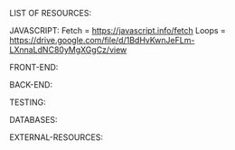 LIST OF RESOURCES: 

JAVASCRIPT:
Fetch = https://javascript.info/fetch
Loops = https://drive.google.com/file/d/1BdHvKwnJeFLm-LXnnaLdNC80yMgXGgCz/view


FRONT-END:




BACK-END:




TESTING:




DATABASES:




EXTERNAL-RESOURCES:


